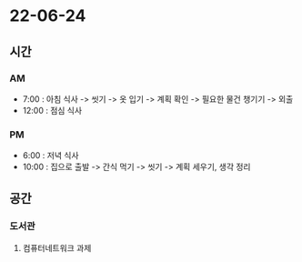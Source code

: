 # 22-06-24

## 시간

### AM
- 7:00 : 아침 식사 -> 씻기 -> 옷 입기 -> 계획 확인 -> 필요한 물건 챙기기 -> 외출
- 12:00 : 점심 식사

### PM
- 6:00 : 저녁 식사
- 10:00 : 집으로 출발 -> 간식 먹기 -> 씻기 -> 계획 세우기, 생각 정리

## 공간

### 도서관
1. 컴퓨터네트워크 과제